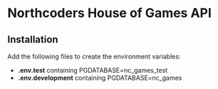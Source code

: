# Northcoders House of Games API

## Installation

Add the following files to create the environment variables:
- **.env.test** containing PGDATABASE=nc_games_test
- **.env.development** containing PGDATABASE=nc_games
